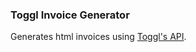 ### Toggl Invoice Generator

Generates html invoices using [Toggl's API](https://github.com/toggl/toggl_api_docs).
